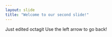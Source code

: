 ```yaml
---
layout: slide
title: "Welcome to our second slide!"
---
```

Just edited octagit
Use the left arrow to go back!
